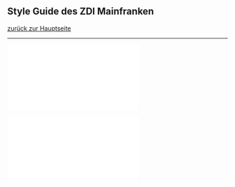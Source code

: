 ## Style Guide des ZDI Mainfranken
[zurück zur Hauptseite](Readme.md)

---

![Cube-Frame (3).pdf](.attachments.935607/Cube-Frame%20%283%29.pdf)

![Cube-Frame 2 (2).pdf](.attachments.935607/Cube-Frame%202%20%282%29.pdf)
